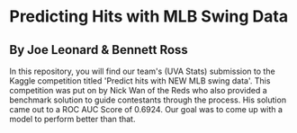 # Predicting Hits with MLB Swing Data
## By Joe Leonard & Bennett Ross

In this repository, you will find our team's (UVA Stats) submission to the Kaggle competition titled 'Predict hits with NEW MLB swing data'. This competition was put on by Nick Wan of the Reds who also provided a benchmark solution to guide contestants through the process. His solution came out to a ROC AUC Score of 0.6924. Our goal was to come up with a model to perform better than that.
